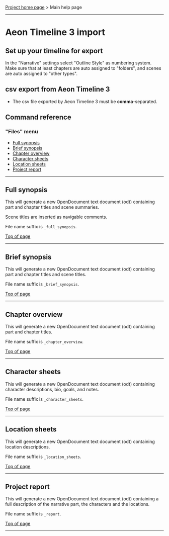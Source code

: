 [Project home page](https://peter88213.github.io/aeon3odt/) > Main help page

------------------------------------------------------------------------

# Aeon Timeline 3 import

## Set up your timeline for export

In the "Narrative" settings select "Outline Style" as numbering system. Make sure that at least chapters are auto assigned to "folders", and scenes are auto assigned to "other types". 

## csv export from Aeon Timeline 3

- The csv file exported by Aeon Timeline 3 must be **comma**-separated.

## Command reference

### "Files" menu

-   [Full synopsis](#full-synopsis)
-   [Brief synopsis](#brief-synopsis)
-   [Chapter overview](#chapter-overview)
-   [Character sheets](#character-sheets)
-   [Location sheets](#location-sheets)
-   [Project report](#project-report)

------------------------------------------------------------------------

## Full synopsis

This will generate a new OpenDocument text document (odt) containing part 
and chapter titles and scene summaries. 

Scene titles are inserted as navigable comments.

File name suffix is `_full_synopsis`.

[Top of page](#top)

------------------------------------------------------------------------

## Brief synopsis

This will generate a new OpenDocument text document (odt) containing part
and chapter titles and scene titles. 

File name suffix is `_brief_synopsis`.

[Top of page](#top)

------------------------------------------------------------------------

## Chapter overview

This will generate a new OpenDocument text document (odt) containing part
and chapter titles. 

File name suffix is `_chapter_overview`.

[Top of page](#top)

------------------------------------------------------------------------

## Character sheets

This will generate a new OpenDocument text document (odt) containing
character descriptions, bio, goals, and notes. 

File name suffix is
`_character_sheets`.

[Top of page](#top)

------------------------------------------------------------------------

## Location sheets

This will generate a new OpenDocument text document (odt) containing
location descriptions. 

File name suffix is `_location_sheets`.

[Top of page](#top)

------------------------------------------------------------------------


## Project report

This will generate a new OpenDocument text document (odt) containing 
a full description of the narrative part, the characters and the locations. 
 
File name suffix is `_report`.

[Top of page](#top)

------------------------------------------------------------------------

